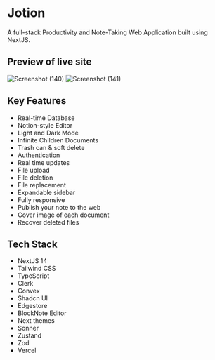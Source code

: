 # Jotion

<p> A full-stack Productivity and Note-Taking Web Application built using NextJS.</p>


## Preview of live site
![Screenshot (140)](https://github.com/sougata-github/Jotion/assets/102734212/b83a0559-33c2-40c3-8d83-50a29cdf9b7f)
![Screenshot (141)](https://github.com/sougata-github/Jotion/assets/102734212/03aa9922-7e1f-447b-a204-72c86d6f880b)


## Key Features

- Real-time Database
- Notion-style Editor
- Light and Dark Mode
- Infinite Children Documents
- Trash can & soft delete
- Authentication
- Real time updates
- File upload
- File deletion
- File replacement
- Expandable sidebar
- Fully responsive
- Publish your note to the web
- Cover image of each document
- Recover deleted files

## Tech Stack

- NextJS 14
- Tailwind CSS
- TypeScript
- Clerk
- Convex
- Shadcn UI
- Edgestore
- BlockNote Editor
- Next themes
- Sonner
- Zustand
- Zod
- Vercel
